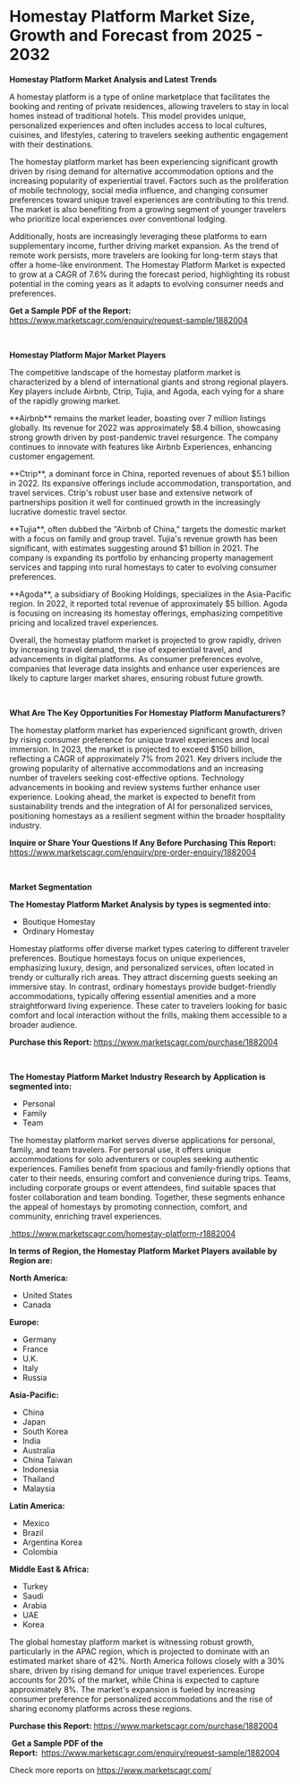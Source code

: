 <p><h1>Homestay Platform Market Size, Growth and Forecast from 2025 - 2032</h1></p><p><strong>Homestay Platform Market Analysis and Latest Trends</strong></p>
<p><p>A homestay platform is a type of online marketplace that facilitates the booking and renting of private residences, allowing travelers to stay in local homes instead of traditional hotels. This model provides unique, personalized experiences and often includes access to local cultures, cuisines, and lifestyles, catering to travelers seeking authentic engagement with their destinations.</p><p>The homestay platform market has been experiencing significant growth driven by rising demand for alternative accommodation options and the increasing popularity of experiential travel. Factors such as the proliferation of mobile technology, social media influence, and changing consumer preferences toward unique travel experiences are contributing to this trend. The market is also benefiting from a growing segment of younger travelers who prioritize local experiences over conventional lodging.</p><p>Additionally, hosts are increasingly leveraging these platforms to earn supplementary income, further driving market expansion. As the trend of remote work persists, more travelers are looking for long-term stays that offer a home-like environment. The Homestay Platform Market is expected to grow at a CAGR of 7.6% during the forecast period, highlighting its robust potential in the coming years as it adapts to evolving consumer needs and preferences.</p></p>
<p><strong>Get a Sample PDF of the Report:&nbsp;</strong> <a href="https://www.marketscagr.com/enquiry/request-sample/1882004?utm_campaign=1766&utm_medium=2&utm_source=Github&utm_content=ia&utm_term=11032025&utm_id=homestay-platform">https://www.marketscagr.com/enquiry/request-sample/1882004</a></p>
<p>&nbsp;</p>
<p><strong>Homestay Platform Major Market Players</strong></p>
<p><p>The competitive landscape of the homestay platform market is characterized by a blend of international giants and strong regional players. Key players include Airbnb, Ctrip, Tujia, and Agoda, each vying for a share of the rapidly growing market.</p><p>**Airbnb** remains the market leader, boasting over 7 million listings globally. Its revenue for 2022 was approximately $8.4 billion, showcasing strong growth driven by post-pandemic travel resurgence. The company continues to innovate with features like Airbnb Experiences, enhancing customer engagement.</p><p>**Ctrip**, a dominant force in China, reported revenues of about $5.1 billion in 2022. Its expansive offerings include accommodation, transportation, and travel services. Ctrip's robust user base and extensive network of partnerships position it well for continued growth in the increasingly lucrative domestic travel sector.</p><p>**Tujia**, often dubbed the "Airbnb of China," targets the domestic market with a focus on family and group travel. Tujia's revenue growth has been significant, with estimates suggesting around $1 billion in 2021. The company is expanding its portfolio by enhancing property management services and tapping into rural homestays to cater to evolving consumer preferences.</p><p>**Agoda**, a subsidiary of Booking Holdings, specializes in the Asia-Pacific region. In 2022, it reported total revenue of approximately $5 billion. Agoda is focusing on increasing its homestay offerings, emphasizing competitive pricing and localized travel experiences.</p><p>Overall, the homestay platform market is projected to grow rapidly, driven by increasing travel demand, the rise of experiential travel, and advancements in digital platforms. As consumer preferences evolve, companies that leverage data insights and enhance user experiences are likely to capture larger market shares, ensuring robust future growth.</p></p>
<p>&nbsp;</p>
<p><strong>What Are The Key Opportunities For Homestay Platform Manufacturers?</strong></p>
<p><p>The homestay platform market has experienced significant growth, driven by rising consumer preference for unique travel experiences and local immersion. In 2023, the market is projected to exceed $150 billion, reflecting a CAGR of approximately 7% from 2021. Key drivers include the growing popularity of alternative accommodations and an increasing number of travelers seeking cost-effective options. Technology advancements in booking and review systems further enhance user experience. Looking ahead, the market is expected to benefit from sustainability trends and the integration of AI for personalized services, positioning homestays as a resilient segment within the broader hospitality industry.</p></p>
<p><strong>Inquire or Share Your Questions If Any Before Purchasing This Report:</strong> <a href="https://www.marketscagr.com/enquiry/pre-order-enquiry/1882004?utm_campaign=1766&utm_medium=2&utm_source=Github&utm_content=ia&utm_term=11032025&utm_id=homestay-platform">https://www.marketscagr.com/enquiry/pre-order-enquiry/1882004</a></p>
<p>&nbsp;</p>
<p><strong>Market Segmentation</strong></p>
<p><strong>The Homestay Platform Market Analysis by types is segmented into:</strong></p>
<p><ul><li>Boutique Homestay</li><li>Ordinary Homestay</li></ul></p>
<p><p>Homestay platforms offer diverse market types catering to different traveler preferences. Boutique homestays focus on unique experiences, emphasizing luxury, design, and personalized services, often located in trendy or culturally rich areas. They attract discerning guests seeking an immersive stay. In contrast, ordinary homestays provide budget-friendly accommodations, typically offering essential amenities and a more straightforward living experience. These cater to travelers looking for basic comfort and local interaction without the frills, making them accessible to a broader audience. </p></p>
<p><strong>Purchase this Report:&nbsp;</strong><a href="https://www.marketscagr.com/purchase/1882004?utm_campaign=1766&utm_medium=2&utm_source=Github&utm_content=ia&utm_term=11032025&utm_id=homestay-platform">https://www.marketscagr.com/purchase/1882004</a></p>
<p>&nbsp;</p>
<p><strong>The Homestay Platform Market Industry Research by Application is segmented into:</strong></p>
<p><ul><li>Personal</li><li>Family</li><li>Team</li></ul></p>
<p><p>The homestay platform market serves diverse applications for personal, family, and team travelers. For personal use, it offers unique accommodations for solo adventurers or couples seeking authentic experiences. Families benefit from spacious and family-friendly options that cater to their needs, ensuring comfort and convenience during trips. Teams, including corporate groups or event attendees, find suitable spaces that foster collaboration and team bonding. Together, these segments enhance the appeal of homestays by promoting connection, comfort, and community, enriching travel experiences.</p></p>
<p><a href="https://www.marketscagr.com/homestay-platform-r1882004?utm_campaign=1766&utm_medium=2&utm_source=Github&utm_content=ia&utm_term=11032025&utm_id=homestay-platform">&nbsp;https://www.marketscagr.com/homestay-platform-r1882004</a></p>
<p><strong>In terms of Region, the Homestay Platform Market Players available by Region are:</strong></p>
<p>
    <p> <strong> North America: </strong>
        <ul>
            <li>United States</li>
            <li>Canada</li>
        </ul>
        </p> 
    <p> <strong> Europe: </strong>
        <ul>
            <li>Germany</li>
            <li>France</li>
            <li>U.K.</li>
            <li>Italy</li>
            <li>Russia</li>
        </ul>
        </p> 
    <p> <strong> Asia-Pacific: </strong>
        <ul>
            <li>China</li>
            <li>Japan</li>
            <li>South Korea</li>
            <li>India</li>
            <li>Australia</li>
            <li>China Taiwan</li>
            <li>Indonesia</li>
            <li>Thailand</li>
            <li>Malaysia</li>
        </ul>
        </p> 
    <p> <strong> Latin America: </strong>
        <ul>
            <li>Mexico</li>
            <li>Brazil</li>
            <li>Argentina Korea</li>
            <li>Colombia</li>
        </ul>
        </p> 
    <p> <strong> Middle East & Africa: </strong>
        <ul>
            <li>Turkey</li>
            <li>Saudi</li>
            <li>Arabia</li>
            <li>UAE</li>
            <li>Korea</li>
        </ul>
    </p>
    </p>
<p><p>The global homestay platform market is witnessing robust growth, particularly in the APAC region, which is projected to dominate with an estimated market share of 42%. North America follows closely with a 30% share, driven by rising demand for unique travel experiences. Europe accounts for 20% of the market, while China is expected to capture approximately 8%. The market's expansion is fueled by increasing consumer preference for personalized accommodations and the rise of sharing economy platforms across these regions.</p></p>
<p><strong>Purchase this Report: </strong><a href="https://www.marketscagr.com/purchase/1882004?utm_campaign=1766&utm_medium=2&utm_source=Github&utm_content=ia&utm_term=11032025&utm_id=homestay-platform">https://www.marketscagr.com/purchase/1882004</a></p>
<p>&nbsp;<strong>Get a Sample PDF of the Report:&nbsp;&nbsp;</strong><a href="https://www.marketscagr.com/enquiry/request-sample/1882004?utm_campaign=1766&utm_medium=2&utm_source=Github&utm_content=ia&utm_term=11032025&utm_id=homestay-platform">https://www.marketscagr.com/enquiry/request-sample/1882004</a></p>
<p><strong></strong></p>
<p>Check more reports on <a href="https://www.marketscagr.com/?utm_campaign=1766&utm_medium=2&utm_source=Github&utm_content=ia&utm_term=11032025&utm_id=homestay-platform">https://www.marketscagr.com/</a></p>